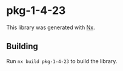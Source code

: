 # pkg-1-4-23

This library was generated with [Nx](https://nx.dev).

## Building

Run `nx build pkg-1-4-23` to build the library.
